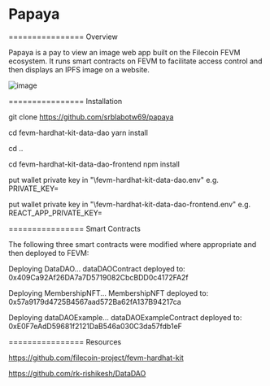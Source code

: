 # Papaya

================
Overview


Papaya is a pay to view an image web app built on the Filecoin FEVM ecosystem.  It runs smart contracts on FEVM to facilitate access control 
and then displays an IPFS image on a website.

![image](https://user-images.githubusercontent.com/6956428/221739042-77a7a8ac-7c4d-40cd-b224-c25560090e1a.png)

================
Installation


git clone https://github.com/srblabotw69/papaya

cd fevm-hardhat-kit-data-dao
yarn install

cd ..

cd fevm-hardhat-kit-data-dao-frontend
npm install

put wallet private key in "\fevm-hardhat-kit-data-dao\.env"
e.g.   PRIVATE_KEY=<WALLET KEY>

put wallet private key in "\fevm-hardhat-kit-data-dao-frontend\.env"
e.g.   REACT_APP_PRIVATE_KEY=<WALLET KEY>


================
Smart Contracts


The following three smart contracts were modified where appropriate and then deployed to FEVM:


Deploying DataDAO...
dataDAOContract deployed to: 0x409Ca92Af26DA7a7D5719082CbcBDD0c4172FA2f
 
Deploying MembershipNFT...
MembershipNFT deployed to: 0x57a9179d4725B4567aad572Ba62fA137B94217ca
 
Deploying dataDAOExample...
dataDAOExampleContract deployed to: 0xE0F7eAdD59681f2121DaB546a030C3da57fdb1eF
 

================
Resources


https://github.com/filecoin-project/fevm-hardhat-kit

https://github.com/rk-rishikesh/DataDAO


